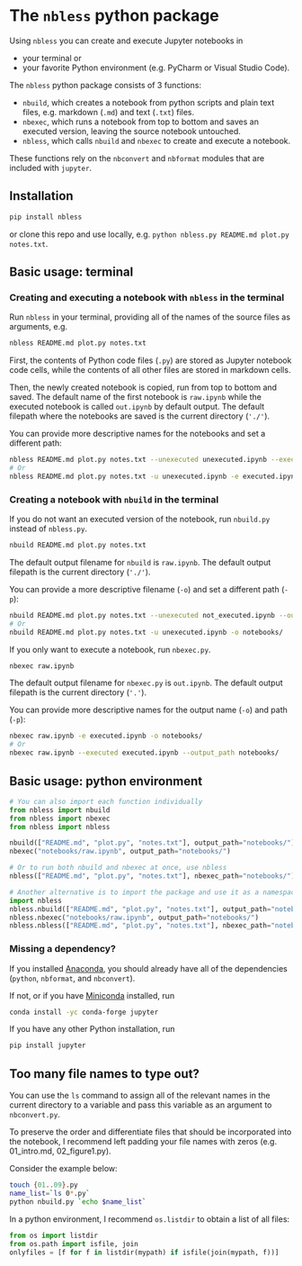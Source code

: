 # The `nbless` python package

Using `nbless` you can create and execute Jupyter notebooks in
- your terminal or
- your favorite Python environment (e.g. PyCharm or Visual Studio Code).

The `nbless` python package consists of 3 functions:
- `nbuild`, which creates a notebook from python scripts and plain text files, e.g. markdown (`.md`) and text (`.txt`) files.
- `nbexec`, which runs a notebook from top to bottom and saves an executed version, leaving the source notebook untouched.
- `nbless`, which calls `nbuild` and `nbexec` to create and execute a notebook.

These functions rely on the `nbconvert` and `nbformat` modules that are included with `jupyter`.

## Installation

```sh
pip install nbless
```

or clone this repo and use locally, e.g. `python nbless.py README.md plot.py notes.txt`.

## Basic usage: terminal

### Creating and executing a notebook with `nbless` in the terminal

Run `nbless` in your terminal, providing all of the names of the source files as arguments, e.g.

```sh
nbless README.md plot.py notes.txt
```

First, the contents of Python code files (`.py`) are stored as Jupyter notebook code cells, while the contents of all other files are stored in markdown cells.

Then, the newly created notebook is copied, run from top to bottom and saved. The default name of the first notebook is `raw.ipynb` while the executed notebook is called `out.ipynb` by default output. The default filepath where the notebooks are saved is the current directory (`'./'`).

You can provide more descriptive names for the notebooks and set a different path:

```sh
nbless README.md plot.py notes.txt --unexecuted unexecuted.ipynb --executed executed.ipynb --output_path notebooks/
# Or
nbless README.md plot.py notes.txt -u unexecuted.ipynb -e executed.ipynb -o notebooks/
```  

### Creating a notebook with `nbuild` in the terminal

If you do not want an executed version of the notebook, run `nbuild.py` instead of `nbless.py`.

```sh
nbuild README.md plot.py notes.txt
```  

The default output filename for `nbuild` is `raw.ipynb`. The default output filepath is the current directory (`'./'`).

You can provide a more descriptive filename (`-o`) and set a different path (`-p`):

```sh
nbuild README.md plot.py notes.txt --unexecuted not_executed.ipynb --output_path notebooks/
# Or
nbuild README.md plot.py notes.txt -u unexecuted.ipynb -o notebooks/
```  

If you only want to execute a notebook, run `nbexec.py`.

```sh
nbexec raw.ipynb
```

The default output filename for `nbexec.py` is `out.ipynb`. The default output filepath is the current directory (`'.'`).

You can provide more descriptive names for the output name (`-o`) and path (`-p`):

```sh
nbexec raw.ipynb -e executed.ipynb -o notebooks/
# Or
nbexec raw.ipynb --executed executed.ipynb --output_path notebooks/
```

## Basic usage: python environment

```python
# You can also import each function individually
from nbless import nbuild
from nbless import nbexec
from nbless import nbless

nbuild(["README.md", "plot.py", "notes.txt"], output_path="notebooks/")
nbexec("notebooks/raw.ipynb", output_path="notebooks/")

# Or to run both nbuild and nbexec at once, use nbless
nbless(["README.md", "plot.py", "notes.txt"], nbexec_path="notebooks/")

# Another alternative is to import the package and use it as a namespace.
import nbless
nbless.nbuild(["README.md", "plot.py", "notes.txt"], output_path="notebooks/")
nbless.nbexec("notebooks/raw.ipynb", output_path="notebooks/")
nbless.nbless(["README.md", "plot.py", "notes.txt"], nbexec_path="notebooks/")
```

### Missing a dependency?

If you installed [Anaconda](https://www.anaconda.com/download/), you should already have all of the dependencies (`python`, `nbformat`, and `nbconvert`).

If not, or if you have [Miniconda](https://conda.io/miniconda.html) installed, run

```sh
conda install -yc conda-forge jupyter
```

If you have any other Python installation, run

```sh
pip install jupyter
```

## Too many file names to type out?

You can use the `ls` command to assign all of the relevant names in the current directory to a variable and pass this variable as an argument to `nbconvert.py`.

To preserve the order and differentiate files that should be incorporated into the notebook, I recommend left padding your file names with zeros (e.g. 01_intro.md, 02_figure1.py).

Consider the example below:

```sh
touch {01..09}.py
name_list=`ls 0*.py`
python nbuild.py `echo $name_list`
```

In a python environment, I recommend `os.listdir` to obtain a list of all files:
```python
from os import listdir
from os.path import isfile, join
onlyfiles = [f for f in listdir(mypath) if isfile(join(mypath, f))]
```
